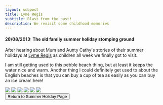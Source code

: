 ```yaml
---
layout: subpost
title: Lyme Regis
subtitle: Blast from the past!
description: We revisit some childhood memories
---
```


<h4>28/08/2013: The old family summer holiday stomping ground</h4>

After hearing about Mum and Aunty Cathy's stories of their summer holidays at <a target="_blank" href="http://www.lymeregis.org/">Lyme Regis</a> as children all week we finally got to visit. 

I am still getting used to this pebble beach thing, but at least it keeps the water nice and warm. Another thing I could definitely get used to about the English beaches is that you can buy a cup of tea as easily as you can buy an ice cream here!

<img src="https://lh3.googleusercontent.com/Zvdyps_cdDkus3-8iCsGIZ3n9O8PxO40mDmV1zoFQ_jFRCqopo9hiML58f-G0qfqIyPMQFHaf0RCidIPUpPBhLEMCeUBqTd2xCWcjpJVgRvN_G4J_44W63wxE83zUSu19STPdwJyepo=w2400" class="image1">
<img src="https://lh3.googleusercontent.com/sKRmzCb2ZyjYiQ4BU5dXDl6l4oLFhzOB42x9EtosnGjUxkdkQxycIxmI2RJHOmdEia7lrPVAmHnDyeK16VpTG0ufsaL-kvXl7UFrTOjNIlko28QDVSAXosi6AxqfF9v33T7yDYujlBw=w2400" class="image1">
<img src="https://lh3.googleusercontent.com/Y5joeDvSZfw8tVwz2junObmDylsbXNo8hTdvPqEK8mOfbl5JbYxOn1bBramvjR5T7LNl1WsNLehQQeO-2QOKArMHSiIR2eouIamxkmE32CMjv9nX9o6EjcgQl5iexoryfw63c7Qj_04=w2400" class="image1">
<img src="https://lh3.googleusercontent.com/yI4JpxJOS62hTNkjmJVATYL8YbwvAICxhqSIAv17jK4m5LgVSaxmDrgJXSJRpi9YW5bb4LLG2UdcbTHqNQS8MveAPoqCk1bO-bDCFuI0JEzRfJ1unYqMT0QlF_4lbIiteiDR1Uqfi90=w2400" class="image1">
<img src="https://lh3.googleusercontent.com/4K3D0JRw-B5Xrku-t_ZJjhtMXa8-v8OV55YgAs3KwGvwqkbdcyudkX8oLLzbcm4Gu4-UyY9K-iq1v5BtS1Ivdzf6npHVlJG1GUMsDeP-DNZtblWaZrDj-nqKaqIxbCj14oMCYNzMpHQ=w2400" class="image1">
<img src="https://lh3.googleusercontent.com/PbSH77n23kfjCdyhZalcdQjyZbbvLf6KufsC09PaKOHn146ETYTSQd--AWv5l9SwW1VmPf98z3f_KV253tI5l97XftOrsVhXlrDMfm4BuVA8mctobVcc7DH9neD5fVxIZ77TWHfiNNY=w2400" class="image1">

<div class="wrapper">
  <input type="button" class="button" value="Return to Summer Holiday Page" onclick="self.close()">
</div>

